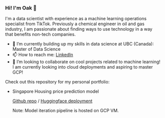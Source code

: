 ### Hi! I'm Oak 👋

I'm a data scientist with experience as a machine learning operations specialist from TikTok. 
Previously a chemical engineer in oil and gas industry, I am passionate about finding ways to use technology in a way that benefits non-tech companies. 

- 🌱 I’m currently building up my skills in data science at UBC (Canada): Master of Data Science
- 📫 How to reach me: <a href="https://www.linkedin.com/in/sivakornchong">LinkedIn</a>
- 👯 I’m looking to collaborate on cool projects related to machine learning! I am currently looking into cloud deployments and aspiring to master GCP!

Check out this repository for my personal portfolio:
- Singapore Housing price prediction model

  <a href="https://github.com/sivakornchong/hdb_project">Github repo</a> / <a href="https://huggingface.co/spaces/sivakornchong/HDB_resale_predict">Huggingface deployment</a>

  Note: Model iteration pipeline is hosted on GCP VM.   
<!--
**sivakornchong/sivakornchong** is a ✨ _special_ ✨ repository because its `README.md` (this file) appears on your GitHub profile.

Here are some ideas to get you started:

- 🔭 I’m currently working on ...
- 🌱 I’m currently learning ...
- 👯 I’m looking to collaborate on ...
- 🤔 I’m looking for help with ...
- 💬 Ask me about ...
- 📫 How to reach me: ...
- 😄 Pronouns: ...
- ⚡ Fun fact: ...
-->
